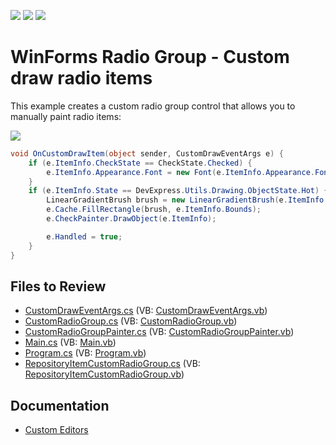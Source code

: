 <!-- default badges list -->
![](https://img.shields.io/endpoint?url=https://codecentral.devexpress.com/api/v1/VersionRange/128620284/13.1.4%2B)
[![](https://img.shields.io/badge/Open_in_DevExpress_Support_Center-FF7200?style=flat-square&logo=DevExpress&logoColor=white)](https://supportcenter.devexpress.com/ticket/details/E3371)
[![](https://img.shields.io/badge/📖_How_to_use_DevExpress_Examples-e9f6fc?style=flat-square)](https://docs.devexpress.com/GeneralInformation/403183)
<!-- default badges end -->

# WinForms Radio Group - Custom draw radio items

This example creates a custom radio group control that allows you to manually paint radio items:

![](https://raw.githubusercontent.com/DevExpress-Examples/how-to-custom-draw-radiogroupitem-e3371/13.1.4%2B/media/winforms-custom-radio-group.png)

```csharp
void OnCustomDrawItem(object sender, CustomDrawEventArgs e) {
    if (e.ItemInfo.CheckState == CheckState.Checked) {
        e.ItemInfo.Appearance.Font = new Font(e.ItemInfo.Appearance.Font, FontStyle.Bold | FontStyle.Underline);
    }
    if (e.ItemInfo.State == DevExpress.Utils.Drawing.ObjectState.Hot) {
        LinearGradientBrush brush = new LinearGradientBrush(e.ItemInfo.Bounds, Color.LightBlue, Color.Cyan, LinearGradientMode.ForwardDiagonal);
        e.Cache.FillRectangle(brush, e.ItemInfo.Bounds);
        e.CheckPainter.DrawObject(e.ItemInfo);

        e.Handled = true;
    }
}
```


## Files to Review

* [CustomDrawEventArgs.cs](./CS/WindowsApplication3/CustomDrawEventArgs.cs) (VB: [CustomDrawEventArgs.vb](./VB/WindowsApplication3/CustomDrawEventArgs.vb))
* [CustomRadioGroup.cs](./CS/WindowsApplication3/CustomRadioGroup.cs) (VB: [CustomRadioGroup.vb](./VB/WindowsApplication3/CustomRadioGroup.vb))
* [CustomRadioGroupPainter.cs](./CS/WindowsApplication3/CustomRadioGroupPainter.cs) (VB: [CustomRadioGroupPainter.vb](./VB/WindowsApplication3/CustomRadioGroupPainter.vb))
* [Main.cs](./CS/WindowsApplication3/Main.cs) (VB: [Main.vb](./VB/WindowsApplication3/Main.vb))
* [Program.cs](./CS/WindowsApplication3/Program.cs) (VB: [Program.vb](./VB/WindowsApplication3/Program.vb))
* [RepositoryItemCustomRadioGroup.cs](./CS/WindowsApplication3/RepositoryItemCustomRadioGroup.cs) (VB: [RepositoryItemCustomRadioGroup.vb](./VB/WindowsApplication3/RepositoryItemCustomRadioGroup.vb))


## Documentation

* [Custom Editors](https://docs.devexpress.com/WindowsForms/4716/controls-and-libraries/editors-and-simple-controls/common-editor-features-and-concepts/custom-editors)
